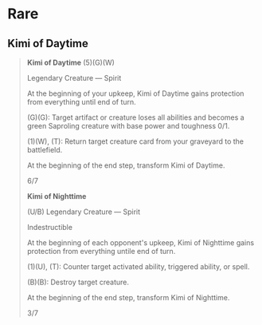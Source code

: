 # Rare

## Kimi of Daytime

> **Kimi of Daytime** (5)(G)(W)
>
> Legendary Creature — Spirit
>
> At the beginning of your upkeep, Kimi of Daytime gains protection from everything until end of turn.
>
> (G)(G): Target artifact or creature loses all abilities and becomes a green Saproling creature with base power and toughness 0/1.
>
> (1)(W), (T): Return target creature card from your graveyard to the battlefield.
>
> At the beginning of the end step, transform Kimi of Daytime.
>
> 6/7
>
> **Kimi of Nighttime**
>
> (U/B) Legendary Creature — Spirit
>
> Indestructible
>
> At the beginning of each opponent's upkeep, Kimi of Nighttime gains protection from everything untile end of turn.
>
> (1)(U), (T): Counter target activated ability, triggered ability, or spell.
>
> (B)(B): Destroy target creature.
>
> At the beginning of the end step, transform Kimi of Nighttime.
>
> 3/7

